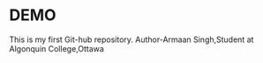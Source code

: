 # DEMO
This is my first Git-hub repository.
Author-Armaan Singh,Student at Algonquin College,Ottawa
